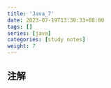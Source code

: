```yaml
---
title: 'Java_7'
date: 2023-07-19T13:30:33+08:00
tags: []
series: [java]
categories: [study notes]
weight: 7
---
```


## 注解
